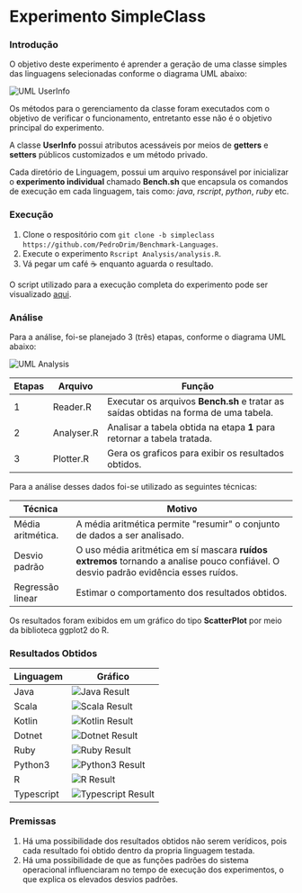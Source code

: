 # Experimento SimpleClass

### Introdução

O objetivo deste experimento é aprender a geração de uma classe simples das linguagens selecionadas conforme o diagrama UML abaixo:

![UML UserInfo](annex/images/simpleclass.png?raw=true)

Os métodos para o gerenciamento da classe foram executados com o objetivo de verificar o funcionamento, entretanto esse não é o objetivo principal do experimento.

A classe **UserInfo** possui atributos acessáveis por meios de **getters** e **setters** públicos customizados e um método privado. 

Cada diretório de Linguagem, possui um arquivo responsável por inicializar o **experimento individual** chamado **Bench.sh** que encapsula os comandos de execução em cada linguagem, tais como: *java*, *rscript*, *python*, *ruby* etc.

### Execução

1. Clone o respositório com  `git clone -b simpleclass https://github.com/PedroDrim/Benchmark-Languages`.
2. Execute o experimento `Rscript Analysis/analysis.R`.
3. Vá pegar um café :coffee: enquanto aguarda o resultado.

O script utilizado para a execução completa do experimento pode ser visualizado [aqui](../Analysis/analysis.R?raw=true).

### Análise

Para a análise, foi-se planejado 3 (três) etapas, conforme o diagrama UML abaixo:  

![UML Analysis](annex/images/analysis.png?raw=true)

| Etapas | Arquivo | Função |
|--------|---------|--------|
| 1     | Reader.R | Executar os arquivos **Bench.sh** e tratar as saídas obtidas na forma de uma tabela. |
| 2   | Analyser.R | Analisar a tabela obtida na etapa **1** para retornar a tabela tratada. |
| 3    | Plotter.R | Gera os graficos para exibir os resultados obtidos. |

Para a análise desses dados foi-se utilizado as seguintes técnicas:

| Técnica | Motivo |
|---------|--------|
| Média aritmética. | A média aritmética permite "resumir" o conjunto de dados a ser analisado. |
| Desvio padrão | O uso média aritmética em sí mascara **ruídos extremos** tornando a analise pouco confiável. O desvio padrão evidência esses ruídos. |
| Regressão linear | Estimar o comportamento dos resultados obtidos. |

 Os resultados foram exibidos em um gráfico do tipo **ScatterPlot** por meio da biblioteca ggplot2 do R.

### Resultados Obtidos

| Linguagem | Gráfico |
|-----------|---------|
|Java|![Java Result](annex/images/result/Plot_SimpleClass_java.png?raw=true)|
|Scala|![Scala Result](annex/images/result/Plot_SimpleClass_scala.png?raw=true)|
|Kotlin|![Kotlin Result](annex/images/result/Plot_SimpleClass_kotlin.png?raw=true)|
|Dotnet|![Dotnet Result](annex/images/result/Plot_SimpleClass_dotnet.png?raw=true)|
|Ruby|![Ruby Result](annex/images/result/Plot_SimpleClass_ruby.png?raw=true)|
|Python3|![Python3 Result](annex/images/result/Plot_SimpleClass_python3.png?raw=true)|
|R|![R Result](annex/images/result/Plot_SimpleClass_R.png?raw=true)|
|Typescript|![Typescript Result](annex/images/result/Plot_SimpleClass_typescript.png?raw=true)|

### Premissas

1. Há uma possibilidade dos resultados obtidos não serem verídicos, pois cada resultado foi obtido dentro da propria linguagem testada.
2. Há uma possibilidade de que as funções padrões do sistema operacional influenciaram no tempo de execução dos experimentos, o que explica os elevados desvios padrões.